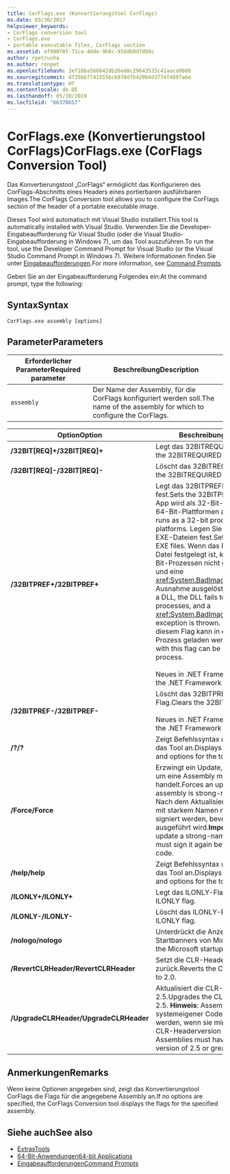```yaml
---
title: CorFlags.exe (Konvertierungstool CorFlags)
ms.date: 03/30/2017
helpviewer_keywords:
- CorFlags conversion tool
- CorFlags.exe
- portable executable files, CorFlags section
ms.assetid: ef900f8f-71ca-4dde-9b8c-95ddb0d7d89c
author: rpetrusha
ms.author: ronpet
ms.openlocfilehash: 2ef10ba566842db26ed8c29643535c41aaca9806
ms.sourcegitcommit: 4735bb7741555bcb870d7b42964d3774f4897a6e
ms.translationtype: HT
ms.contentlocale: de-DE
ms.lasthandoff: 05/30/2019
ms.locfileid: "66378657"
---
```

# <a name="corflagsexe-corflags-conversion-tool"></a><span data-ttu-id="631a0-102">CorFlags.exe (Konvertierungstool CorFlags)</span><span class="sxs-lookup"><span data-stu-id="631a0-102">CorFlags.exe (CorFlags Conversion Tool)</span></span>
<span data-ttu-id="631a0-103">Das Konvertierungstool „CorFlags“ ermöglicht das Konfigurieren des CorFlags-Abschnitts eines Headers eines portierbaren ausführbaren Images.</span><span class="sxs-lookup"><span data-stu-id="631a0-103">The CorFlags Conversion tool allows you to configure the CorFlags section of the header of a portable executable image.</span></span>  
  
 <span data-ttu-id="631a0-104">Dieses Tool wird automatisch mit Visual Studio installiert.</span><span class="sxs-lookup"><span data-stu-id="631a0-104">This tool is automatically installed with Visual Studio.</span></span> <span data-ttu-id="631a0-105">Verwenden Sie die Developer-Eingabeaufforderung für Visual Studio (oder die Visual Studio-Eingabeaufforderung in Windows 7), um das Tool auszuführen.</span><span class="sxs-lookup"><span data-stu-id="631a0-105">To run the tool, use the Developer Command Prompt for Visual Studio (or the Visual Studio Command Prompt in Windows 7).</span></span> <span data-ttu-id="631a0-106">Weitere Informationen finden Sie unter [Eingabeaufforderungen](../../../docs/framework/tools/developer-command-prompt-for-vs.md).</span><span class="sxs-lookup"><span data-stu-id="631a0-106">For more information, see [Command Prompts](../../../docs/framework/tools/developer-command-prompt-for-vs.md).</span></span>  
  
 <span data-ttu-id="631a0-107">Geben Sie an der Eingabeaufforderung Folgendes ein:</span><span class="sxs-lookup"><span data-stu-id="631a0-107">At the command prompt, type the following:</span></span>  
  
## <a name="syntax"></a><span data-ttu-id="631a0-108">Syntax</span><span class="sxs-lookup"><span data-stu-id="631a0-108">Syntax</span></span>  
  
```  
CorFlags.exe assembly [options]  
```  
  
## <a name="parameters"></a><span data-ttu-id="631a0-109">Parameter</span><span class="sxs-lookup"><span data-stu-id="631a0-109">Parameters</span></span>  
  
|<span data-ttu-id="631a0-110">Erforderlicher Parameter</span><span class="sxs-lookup"><span data-stu-id="631a0-110">Required parameter</span></span>|<span data-ttu-id="631a0-111">Beschreibung</span><span class="sxs-lookup"><span data-stu-id="631a0-111">Description</span></span>|  
|------------------------|-----------------|  
|`assembly`|<span data-ttu-id="631a0-112">Der Name der Assembly, für die CorFlags konfiguriert werden soll.</span><span class="sxs-lookup"><span data-stu-id="631a0-112">The name of the assembly for which to configure the CorFlags.</span></span>|  
  
|<span data-ttu-id="631a0-113">Option</span><span class="sxs-lookup"><span data-stu-id="631a0-113">Option</span></span>|<span data-ttu-id="631a0-114">Beschreibung</span><span class="sxs-lookup"><span data-stu-id="631a0-114">Description</span></span>|  
|------------|-----------------|  
|<span data-ttu-id="631a0-115">**/32BIT[REQ]+**</span><span class="sxs-lookup"><span data-stu-id="631a0-115">**/32BIT[REQ]+**</span></span>|<span data-ttu-id="631a0-116">Legt das 32BITREQUIRED-Flag fest.</span><span class="sxs-lookup"><span data-stu-id="631a0-116">Sets the 32BITREQUIRED flag.</span></span>|  
|<span data-ttu-id="631a0-117">**/32BIT[REQ]-**</span><span class="sxs-lookup"><span data-stu-id="631a0-117">**/32BIT[REQ]-**</span></span>|<span data-ttu-id="631a0-118">Löscht das 32BITREQUIRED-Flag.</span><span class="sxs-lookup"><span data-stu-id="631a0-118">Clears the 32BITREQUIRED flag.</span></span>|  
|<span data-ttu-id="631a0-119">**/32BITPREF+**</span><span class="sxs-lookup"><span data-stu-id="631a0-119">**/32BITPREF+**</span></span>|<span data-ttu-id="631a0-120">Legt das 32BITPREFERRED-Flag fest.</span><span class="sxs-lookup"><span data-stu-id="631a0-120">Sets the 32BITPREFERRED flag.</span></span> <span data-ttu-id="631a0-121">Die App wird als 32-Bit-Prozess sogar auf 64-Bit-Plattformen ausgeführt.</span><span class="sxs-lookup"><span data-stu-id="631a0-121">The app runs as a 32-bit process even on 64-bit platforms.</span></span> <span data-ttu-id="631a0-122">Legen Sie dieses Flag nur auf EXE-Dateien fest.</span><span class="sxs-lookup"><span data-stu-id="631a0-122">Set this flag only on EXE files.</span></span> <span data-ttu-id="631a0-123">Wenn das Flag auf eine DLL-Datei festgelegt ist, kann die DLL in 64-Bit-Prozessen nicht geladen werden und eine <xref:System.BadImageFormatException>-Ausnahme ausgelöst.</span><span class="sxs-lookup"><span data-stu-id="631a0-123">If the flag is set on a DLL, the DLL fails to load in 64-bit processes, and a <xref:System.BadImageFormatException> exception is thrown.</span></span> <span data-ttu-id="631a0-124">Eine EXE-Datei mit diesem Flag kann in einem 64-Bit-Prozess geladen werden.</span><span class="sxs-lookup"><span data-stu-id="631a0-124">An EXE file with this flag can be loaded into a 64-bit process.</span></span><br /><br /> <span data-ttu-id="631a0-125">Neues in .NET Framework 4.5.</span><span class="sxs-lookup"><span data-stu-id="631a0-125">New in the .NET Framework 4.5.</span></span>|  
|<span data-ttu-id="631a0-126">**/32BITPREF-**</span><span class="sxs-lookup"><span data-stu-id="631a0-126">**/32BITPREF-**</span></span>|<span data-ttu-id="631a0-127">Löscht das 32BITPREFERRED-Flag.</span><span class="sxs-lookup"><span data-stu-id="631a0-127">Clears the 32BITPREFERRED flag.</span></span><br /><br /> <span data-ttu-id="631a0-128">Neues in .NET Framework 4.5.</span><span class="sxs-lookup"><span data-stu-id="631a0-128">New in the .NET Framework 4.5.</span></span>|  
|<span data-ttu-id="631a0-129">**/?**</span><span class="sxs-lookup"><span data-stu-id="631a0-129">**/?**</span></span>|<span data-ttu-id="631a0-130">Zeigt Befehlssyntax und Optionen für das Tool an.</span><span class="sxs-lookup"><span data-stu-id="631a0-130">Displays command syntax and options for the tool.</span></span>|  
|<span data-ttu-id="631a0-131">**/Force**</span><span class="sxs-lookup"><span data-stu-id="631a0-131">**/Force**</span></span>|<span data-ttu-id="631a0-132">Erzwingt ein Update, auch wenn es sich um eine Assembly mit starkem Namen handelt.</span><span class="sxs-lookup"><span data-stu-id="631a0-132">Forces an update even if the assembly is strong-named.</span></span> <span data-ttu-id="631a0-133">**Wichtig:**  Nach dem Aktualisieren einer Assembly mit starkem Namen muss diese erneut signiert werden, bevor ihr Code ausgeführt wird.</span><span class="sxs-lookup"><span data-stu-id="631a0-133">**Important:**  If you update a strong-named assembly, you must sign it again before executing its code.</span></span>|  
|<span data-ttu-id="631a0-134">**/help**</span><span class="sxs-lookup"><span data-stu-id="631a0-134">**/help**</span></span>|<span data-ttu-id="631a0-135">Zeigt Befehlssyntax und Optionen für das Tool an.</span><span class="sxs-lookup"><span data-stu-id="631a0-135">Displays command syntax and options for the tool.</span></span>|  
|<span data-ttu-id="631a0-136">**/ILONLY+**</span><span class="sxs-lookup"><span data-stu-id="631a0-136">**/ILONLY+**</span></span>|<span data-ttu-id="631a0-137">Legt das ILONLY-Flag fest.</span><span class="sxs-lookup"><span data-stu-id="631a0-137">Sets the ILONLY flag.</span></span>|  
|<span data-ttu-id="631a0-138">**/ILONLY-**</span><span class="sxs-lookup"><span data-stu-id="631a0-138">**/ILONLY-**</span></span>|<span data-ttu-id="631a0-139">Löscht das ILONLY-Flag.</span><span class="sxs-lookup"><span data-stu-id="631a0-139">Clears the ILONLY flag.</span></span>|  
|<span data-ttu-id="631a0-140">**/nologo**</span><span class="sxs-lookup"><span data-stu-id="631a0-140">**/nologo**</span></span>|<span data-ttu-id="631a0-141">Unterdrückt die Anzeige des Startbanners von Microsoft.</span><span class="sxs-lookup"><span data-stu-id="631a0-141">Suppresses the Microsoft startup banner display.</span></span>|  
|<span data-ttu-id="631a0-142">**/RevertCLRHeader**</span><span class="sxs-lookup"><span data-stu-id="631a0-142">**/RevertCLRHeader**</span></span>|<span data-ttu-id="631a0-143">Setzt die CLR-Headerversion auf 2.0 zurück.</span><span class="sxs-lookup"><span data-stu-id="631a0-143">Reverts the CLR header version to 2.0.</span></span>|  
|<span data-ttu-id="631a0-144">**/UpgradeCLRHeader**</span><span class="sxs-lookup"><span data-stu-id="631a0-144">**/UpgradeCLRHeader**</span></span>|<span data-ttu-id="631a0-145">Aktualisiert die CLR-Headerversion auf 2.5.</span><span class="sxs-lookup"><span data-stu-id="631a0-145">Upgrades the CLR header version to 2.5.</span></span> <span data-ttu-id="631a0-146">**Hinweis**:  Assemblys können nur als systemeigener Code ausgeführt werden, wenn sie mindestens über die CLR-Headerversion 2.5 verfügen.</span><span class="sxs-lookup"><span data-stu-id="631a0-146">**Note:**  Assemblies must have a CLR header version of 2.5 or greater to run natively.</span></span>|  
  
## <a name="remarks"></a><span data-ttu-id="631a0-147">Anmerkungen</span><span class="sxs-lookup"><span data-stu-id="631a0-147">Remarks</span></span>  
 <span data-ttu-id="631a0-148">Wenn keine Optionen angegeben sind, zeigt das Konvertierungstool CorFlags die Flags für die angegebene Assembly an.</span><span class="sxs-lookup"><span data-stu-id="631a0-148">If no options are specified, the CorFlags Conversion tool displays the flags for the specified assembly.</span></span>  
  
## <a name="see-also"></a><span data-ttu-id="631a0-149">Siehe auch</span><span class="sxs-lookup"><span data-stu-id="631a0-149">See also</span></span>

- [<span data-ttu-id="631a0-150">Extras</span><span class="sxs-lookup"><span data-stu-id="631a0-150">Tools</span></span>](../../../docs/framework/tools/index.md)
- [<span data-ttu-id="631a0-151">64-Bit-Anwendungen</span><span class="sxs-lookup"><span data-stu-id="631a0-151">64-bit Applications</span></span>](../../../docs/framework/64-bit-apps.md)
- [<span data-ttu-id="631a0-152">Eingabeaufforderungen</span><span class="sxs-lookup"><span data-stu-id="631a0-152">Command Prompts</span></span>](../../../docs/framework/tools/developer-command-prompt-for-vs.md)
